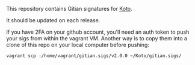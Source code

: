 This repository contains Gitian signatures for [Koto](https://github.com/KotoDevelopers/koto).

It should be updated on each release.

If you have 2FA on your github account, you'll need an auth token to push your sigs from within the vagrant VM.
Another way is to copy them into a clone of this repo on your local computer before pushing:

`vagrant scp :/home/vagrant/gitian.sigs/v2.0.0 ~/Koto/gitian.sigs/`

